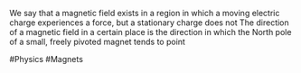 We say that a magnetic field exists in a region in which a moving electric charge experiences a force, but a stationary charge does not
The direction of a magnetic field in a certain place is the direction in which the North pole of a small, freely pivoted magnet tends to point

#Physics #Magnets 